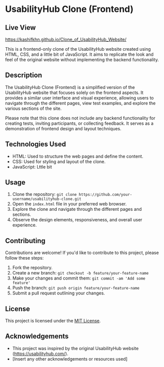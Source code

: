 # UsabilityHub Clone (Frontend)

## Live View
https://kashifkhn.github.io/Clone_of_UsabilityHub_Website/

This is a frontend-only clone of the UsabilityHub website created using HTML, CSS, and a little bit of JavaScript. It aims to replicate the look and feel of the original website without implementing the backend functionality.

## Description

The UsabilityHub Clone (Frontend) is a simplified version of the UsabilityHub website that focuses solely on the frontend aspects. It provides a similar user interface and visual experience, allowing users to navigate through the different pages, view test examples, and explore the various sections of the site.

Please note that this clone does not include any backend functionality for creating tests, inviting participants, or collecting feedback. It serves as a demonstration of frontend design and layout techniques.

## Technologies Used

- HTML: Used to structure the web pages and define the content.
- CSS: Used for styling and layout of the clone.
- JavaScript: Lttle bit

## Usage

1. Clone the repository: `git clone https://github.com/your-username/usabilityhub-clone.git`
2. Open the `index.html` file in your preferred web browser.
3. Explore the clone and navigate through the different pages and sections.
4. Observe the design elements, responsiveness, and overall user experience.


## Contributing

Contributions are welcome! If you'd like to contribute to this project, please follow these steps:

1. Fork the repository.
2. Create a new branch: `git checkout -b feature/your-feature-name`
3. Make your changes and commit them: `git commit -am 'Add some feature'`
4. Push the branch: `git push origin feature/your-feature-name`
5. Submit a pull request outlining your changes.

## License
This project is licensed under the [MIT License](LICENSE).


## Acknowledgements

- This project was inspired by the original UsabilityHub website (https://usabilityhub.com/).
- [Insert any other acknowledgements or resources used]

